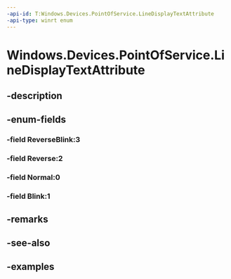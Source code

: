 ```yaml
---
-api-id: T:Windows.Devices.PointOfService.LineDisplayTextAttribute
-api-type: winrt enum
---
```


<!-- Enumeration syntax.
public enum LineDisplayTextAttribute : int 
-->

# Windows.Devices.PointOfService.LineDisplayTextAttribute

## -description

## -enum-fields
### -field ReverseBlink:3

### -field Reverse:2

### -field Normal:0

### -field Blink:1

## -remarks

## -see-also

## -examples

